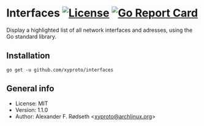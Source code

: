 # Interfaces [![License](http://img.shields.io/badge/license-MIT-blue.svg?style=flat)](https://raw.githubusercontent.com/xyproto/interfaces/master/LICENSE) [![Go Report Card](https://goreportcard.com/badge/github.com/xyproto/interfaces)](https://goreportcard.com/report/github.com/xyproto/interfaces)

Display a highlighted list of all network interfaces and adresses, using the Go standard library.

## Installation

    go get -u github.com/xyproto/interfaces

## General info

* License: MIT
* Version: 1.1.0
* Author: Alexander F. Rødseth &lt;xyproto@archlinux.org&gt;

